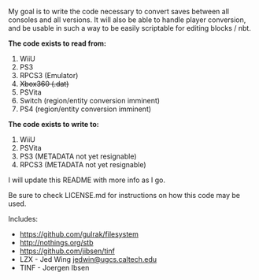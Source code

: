 
My goal is to write the code necessary to convert saves between
all consoles and all versions. It will also be able to handle
player conversion, and be usable in such a way to be easily scriptable
for editing blocks / nbt.

**The code exists to read from:**
1. WiiU
2. PS3
3. RPCS3 (Emulator)
4. ~~Xbox360 (.dat)~~
5. PSVita
6. Switch (region/entity conversion imminent)
7. PS4 (region/entity conversion imminent)

**The code exists to write to:**
1. WiiU
2. PSVita
3. PS3 (METADATA not yet resignable)
4. RPCS3 (METADATA not yet resignable)

I will update this README with more info as I go.

Be sure to check LICENSE.md for instructions on how this code may be used.

Includes:
- https://github.com/gulrak/filesystem
- http://nothings.org/stb
- https://github.com/jibsen/tinf
- LZX - Jed Wing <jedwin@ugcs.caltech.edu>
- TINF - Joergen Ibsen